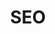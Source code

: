 ---
title: SEO
description: DigitalDigital SEO
listing:
  title: SEO
  description: Build your organic reach through a content-centric SEO strategy.
---